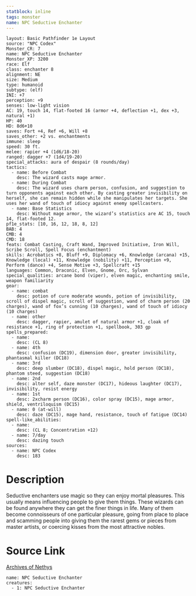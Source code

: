 ```yaml
---
statblock: inline
tags: monster
name: NPC Seductive Enchanter
---
```

```statblock
layout: Basic Pathfinder 1e Layout
source: "NPC Codex"
Monster_CR: 7
name: NPC Seductive Enchanter
Monster_XP: 3200
race: Elf
class: enchanter 8
alignment: NE
size: Medium
type: humanoid
subtype: (elf)
INI: +7
perception: +9
senses: low-light vision
AC: 19, touch 14, flat-footed 16 (armor +4, deflection +1, dex +3, natural +1)
HP: 40
HD: 8d6+10
saves: Fort +4, Ref +6, Will +8
saves_other: +2 vs. enchantments
immune: sleep
speed: 30 ft.
melee: rapier +4 (1d6/18-20)
ranged: dagger +7 (1d4/19-20)
special_attacks: aura of despair (8 rounds/day)
tactics:
  - name: Before Combat
    desc: The wizard casts mage armor.
  - name: During Combat
    desc: The wizard uses charm person, confusion, and suggestion to turn opponents against each other. By casting greater invisibility on herself, she can remain hidden while she manipulates her targets. She uses her wand of touch of idiocy against enemy spellcasters.
  - name: Base Statistics
    desc: Without mage armor, the wizard’s statistics are AC 15, touch 14, flat-footed 12.
pf1e_stats: [10, 16, 12, 18, 8, 12]
BAB: 4
CMB: 4
CMD: 18
feats: Combat Casting, Craft Wand, Improved Initiative, Iron Will, Scribe Scroll, Spell Focus (enchantment)
skills: Acrobatics +8, Bluff +9, Diplomacy +6, Knowledge (arcana) +15, Knowledge (local) +11, Knowledge (nobility) +11, Perception +9, Perform (dance) +4, Sense Motive +3, Spellcraft +15
languages: Common, Draconic, Elven, Gnome, Orc, Sylvan
special_qualities: arcane bond (viper), elven magic, enchanting smile, weapon familiarity
gear:
  - name: combat
    desc: potion of cure moderate wounds, potion of invisibility, scroll of dispel magic, scroll of suggestion, wand of charm person (20 charges), wand of fox’s cunning (10 charges), wand of touch of idiocy (10 charges)
  - name: other
    desc: dagger, rapier, amulet of natural armor +1, cloak of resistance +1, ring of protection +1, spellbook, 303 gp
spells_prepared:
  - name:
    desc: (CL 8)
  - name: 4th
    desc: confusion (DC19), dimension door, greater invisibility, phantasmal killer (DC18)
  - name: 3rd
    desc: deep slumber (DC18), dispel magic, hold person (DC18), phantom steed, suggestion (DC18)
  - name: 2nd
    desc: alter self, daze monster (DC17), hideous laughter (DC17), invisibility, resist energy
  - name: 1st
    desc: 2xcharm person (DC16), color spray (DC15), mage armor, shield, ventriloquism (DC15)
  - name: 0 (at-will)
    desc: daze (DC15), mage hand, resistance, touch of fatigue (DC14)
spell-like_abilities:
  - name:
    desc: (CL 8; Concentration +12)
  - name: 7/day
    desc: dazing touch
sources:
  - name: NPC Codex
    desc: 183
```
# Description
Seductive enchanters use magic so they can enjoy mortal pleasures. This usually means influencing people to give them things. These wizards can be found anywhere they can get the finer things in life. Many of them become connoisseurs of one particular pleasure, going from place to place and scamming people into giving them the rarest gems or pieces from master artists, or coercing kisses from the most attractive nobles.
# Source Link
[Archives of Nethys](https://aonprd.com/NPCDisplay.aspx?ItemName=Seductive%20Enchanter)
```encounter-table
name: NPC Seductive Enchanter
creatures:
  - 1: NPC Seductive Enchanter
```
